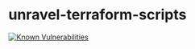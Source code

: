 # unravel-terraform-scripts
[![Known Vulnerabilities](https://snyk.io/test/github/unraveldata-org/unravel-terraform-scripts/badge.svg)](https://snyk.io/test/github/unraveldata-org/unravel-terraform-scripts)
